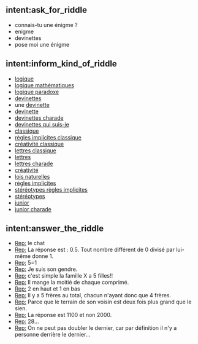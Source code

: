 ## intent:ask_for_riddle
- connais-tu une énigme ?
- enigme
- devinettes
- pose moi une énigme

## intent:inform_kind_of_riddle
- [logique](riddle_category)
- [logique mathématiques](riddle_category)
- [logique paradoxe](riddle_category)      
- [devinettes](riddle_category)
- une [devinette](riddle_category)
- [devinette](riddle_category)
- [devinettes charade](riddle_category)
- [devinettes qui suis-je](riddle_category)
- [classique](riddle_category)
- [règles implicites classique](riddle_category)
- [créativité classique](riddle_category)
- [lettres classique](riddle_category)
- [lettres](riddle_category)
- [lettres charade](riddle_category)
- [créativité](riddle_category)
- [lois naturelles](riddle_category)
- [règles implicites](riddle_category)
- [stéréotypes règles implicites](riddle_category)
- [stéréotypes](riddle_category)
- [junior](riddle_category)
- [junior charade](riddle_category)


## intent:answer_the_riddle
- [Rep:](user_riddle_solution) le chat
- [Rep:](user_riddle_solution) La réponse est : 0.5. Tout nombre différent de 0 divisé par lui-même donne 1.
- [Rep:](user_riddle_solution) 5=1
- [Rep:](user_riddle_solution) Je suis son gendre.
- [Rep:](user_riddle_solution) c'est simple la famille X a 5 filles!!
- [Rep:](user_riddle_solution) Il mange la moitié de chaque comprimé.
- [Rep:](user_riddle_solution) 2 en haut et 1 en bas
- [Rep:](user_riddle_solution) Il y a 5 frères au total, chacun n'ayant donc que 4 frères.
- [Rep:](user_riddle_solution) Parce que le terrain de son voisin est deux fois plus grand que le sien.
- [Rep:](user_riddle_solution) La réponse est 1100 et non 2000.
- [Rep:](user_riddle_solution) 28...
- [Rep:](user_riddle_solution) On ne peut pas doubler le dernier, car par définition il n'y a personne derrière le dernier...
